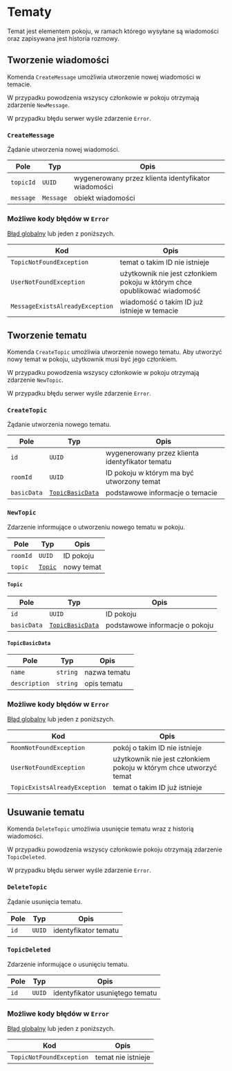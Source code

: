 # Tematy

Temat jest elementem pokoju, w ramach którego wysyłane są wiadomości oraz zapisywana jest historia rozmowy.

## Tworzenie wiadomości

Komenda `CreateMessage` umożliwia utworzenie nowej wiadomości w temacie.

W przypadku powodzenia wszyscy członkowie w pokoju otrzymają zdarzenie `NewMessage`.

W przypadku błędu serwer wyśle zdarzenie `Error`.

### `CreateMessage`

Żądanie utworzenia nowej wiadomości.

| Pole      | Typ       | Opis                                                |
|-----------|-----------|-----------------------------------------------------|
| `topicId` | `UUID`    | wygenerowany przez klienta identyfikator wiadomości |
| `message` | `Message` | obiekt wiadomości                                   |

### Możliwe kody błędów w `Error`

[Błąd globalny](errors.md#globalne-kody-błędów) lub jeden z poniższych.

| Kod                             | Opis                                                                     |
|---------------------------------|--------------------------------------------------------------------------|
| `TopicNotFoundException`        | temat o takim ID nie istnieje                                            |
| `UserNotFoundException`         | użytkownik nie jest członkiem pokoju w którym chce opublikować wiadomość |
| `MessageExistsAlreadyException` | wiadomość o takim ID już istnieje w temacie                              |

## Tworzenie tematu

Komenda `CreateTopic` umożliwia utworzenie nowego tematu. Aby utworzyć nowy temat w pokoju, użytkownik musi być jego członkiem.

W przypadku powodzenia wszyscy członkowie w pokoju otrzymają zdarzenie `NewTopic`.

W przypadku błędu serwer wyśle zdarzenie `Error`.

### `CreateTopic`

Żądanie utworzenia nowego tematu.

| Pole        | Typ                                          | Opis                                            |
|-------------|----------------------------------------------|-------------------------------------------------|
| `id`        | `UUID`                                       | wygenerowany przez klienta identyfikator tematu |
| `roomId`    | `UUID`                                       | ID pokoju w którym ma być utworzony temat       |
| `basicData` | [`TopicBasicData`](topics.md#topicbasicdata) | podstawowe informacje o temacie                 |

### `NewTopic`

Zdarzenie informujące o utworzeniu nowego tematu w pokoju.

| Pole     | Typ                        | Opis       |
|----------|----------------------------|------------|
| `roomId` | `UUID`                     | ID pokoju  |
| `topic`  | [`Topic`](topics.md#topic) | nowy temat |

#### `Topic`

| Pole        | Typ                                          | Opis                                  |
|-------------|----------------------------------------------|---------------------------------------|
| `id`        | `UUID`                                       | ID pokoju                             |
| `basicData` | [`TopicBasicData`](topics.md#topicbasicdata) | podstawowe informacje o pokoju        |

#### `TopicBasicData`

| Pole          | Typ      | Opis         |
|---------------|----------|--------------|
| `name`        | `string` | nazwa tematu |
| `description` | `string` | opis tematu  |

### Możliwe kody błędów w `Error`

[Błąd globalny](errors.md#globalne-kody-błędów) lub jeden z poniższych.

| Kod                           | Opis                                                              |
|-------------------------------|-------------------------------------------------------------------|
| `RoomNotFoundException`       | pokój o takim ID nie istnieje                                     |
| `UserNotFoundException`       | użytkownik nie jest członkiem pokoju w którym chce utworzyć temat |
| `TopicExistsAlreadyException` | temat o takim ID już istnieje                                     |

## Usuwanie tematu

Komenda `DeleteTopic` umożliwia usunięcie tematu wraz z historią wiadomości. 

W przypadku powodzenia wszyscy członkowie pokoju otrzymają zdarzenie `TopicDeleted`.

W przypadku błędu serwer wyśle zdarzenie `Error`.

### `DeleteTopic`

Żądanie usunięcia tematu.

| Pole | Typ    | Opis                 |
|------|--------|----------------------|
| `id` | `UUID` | identyfikator tematu |

### `TopicDeleted`

Zdarzenie informujące o usunięciu tematu.

| Pole | Typ    | Opis                            |
|------|--------|---------------------------------|
| `id` | `UUID` | identyfikator usuniętego tematu |

### Możliwe kody błędów w `Error`

[Błąd globalny](errors.md#globalne-kody-błędów) lub jeden z poniższych.

| Kod                      | Opis               |
|--------------------------|--------------------|
| `TopicNotFoundException` | temat nie istnieje |
